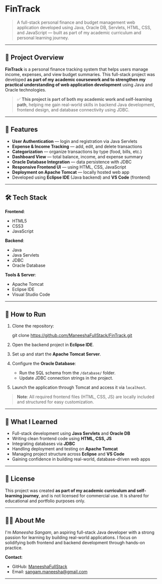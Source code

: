 
# FinTrack

> A full-stack personal finance and budget management web application developed using Java, Oracle DB, Servlets, HTML, CSS, and JavaScript — built as part of my academic curriculum and personal learning journey.

---

## 📌 Project Overview

**FinTrack** is a personal finance tracking system that helps users manage income, expenses, and view budget summaries. This full-stack project was developed **as part of my academic coursework and to strengthen my practical understanding of web application development** using Java and Oracle technologies.

> ✅ **This project is part of both my academic work and self-learning path**, helping me gain real-world skills in backend Java development, frontend design, and database connectivity using JDBC.

---

## 🔧 Features

*  **User Authentication** — login and registration via Java Servlets
*  **Expense & Income Tracking** — add, edit, and delete transactions
*  **Categorization** — organize transactions by type (food, bills, etc.)
*  **Dashboard View** — total balance, income, and expense summary
*  **Oracle Database Integration** — data persistence with JDBC
* **Responsive Frontend UI** — using HTML, CSS, JavaScript
*  **Deployment on Apache Tomcat** — locally hosted web app
*  Developed using **Eclipse IDE** (Java backend) and **VS Code** (frontend)

---

## 🛠️ Tech Stack

**Frontend**:

* HTML5
* CSS3
* JavaScript

**Backend**:

* Java
* Java Servlets
* JDBC
* Oracle Database

**Tools & Server**:

* Apache Tomcat
* Eclipse IDE
* Visual Studio Code

---

## 🚀 How to Run

1. Clone the repository:
   
   git clone https://github.com/ManeeshaFullStack/FinTrack.git
  

2. Open the backend project in **Eclipse IDE**.

3. Set up and start the **Apache Tomcat Server**.

4. Configure the **Oracle Database**:

   * Run the SQL schema from the `/database/` folder.
   * Update JDBC connection strings in the project.

5. Launch the application through Tomcat and access it via `localhost`.

> **Note**: All required frontend files (HTML, CSS, JS) are locally included and structured for easy customization.

---

## 🎯 What I Learned

* Full-stack development using **Java Servlets** and **Oracle DB**
* Writing clean frontend code using **HTML, CSS, JS**
* Integrating databases via **JDBC**
* Handling deployment and testing on **Apache Tomcat**
* Managing project structure across **Eclipse** and **VS Code**
* Gaining confidence in building real-world, database-driven web apps

---

## 📄 License

This project was created **as part of my academic curriculum and self-learning journey**, and is not licensed for commercial use. It is shared for educational and portfolio purposes only.

---

## 👩‍💻 About Me

I'm *Maneesha Sangam*, an aspiring full-stack Java developer with a strong passion for learning by building real-world applications. I focus on solidifying both frontend and backend development through hands-on practice.

**Contact**:

* GitHub: [ManeeshaFullStack](https://github.com/ManeeshaFullStack)
* Email: [sangam.maneesha@gmail.com](mailto:sangam.maneesha@gmail.com)

---


